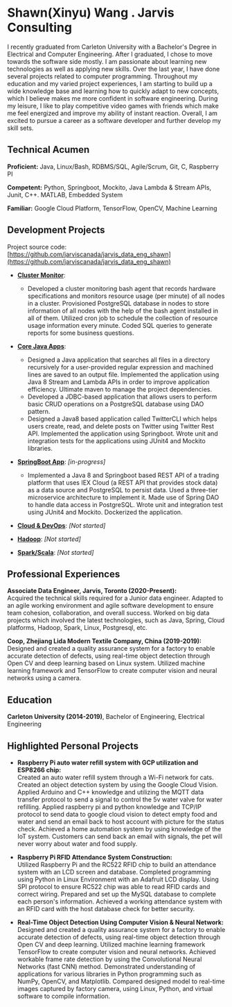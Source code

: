 

# Shawn(Xinyu) Wang . Jarvis Consulting
I recently graduated from Carleton University with a Bachelor's Degree in Electrical and Computer Engineering. 
After I graduated, I chose to move towards the software side mostly.
I am passionate about learning new technologies as well as applying new skills.
Over the last year, I have done several projects related to computer programming.
Throughout my education and my varied project experiences, I am starting to build up a wide knowledge base and learning how to quickly adapt to new concepts, which I believe makes me more confident in software engineering.
During my leisure, I like to play competitive video games with friends which make me feel energized and improve my ability of instant reaction.
Overall, I am excited to pursue a career as a software developer and further develop my skill sets.

## Technical Acumen

**Proficient:** Java, Linux/Bash, RDBMS/SQL, Agile/Scrum, Git, C, Raspberry PI

**Competent:** Python, Springboot, Mockito, Java Lambda & Stream APIs, Junit, C++. MATLAB, Embedded System

**Familiar:** Google Cloud Platform, TensorFlow, OpenCV, Machine Learning

## Development Projects

Project source code: [https://github.com/jarviscanada/jarvis_data_eng_shawn](https://github.com/jarviscanada/jarvis_data_eng_shawn)

- **[Cluster Monitor](./linux_sql)**:   
  * Developed a cluster monitoring bash agent that records hardware specifications and monitors
resource usage (per minute) of all nodes in a cluster. Provisioned PostgreSQL database in nodes to store
information of all nodes with the help of the bash agent installed in all of them. Utilized cron job to schedule the
collection of resource usage information every minute. Coded SQL queries to generate reports for some business questions.
                                      
- **[Core Java Apps](./core_java)**:  
  * Designed a Java application that searches all files in a directory
recursively for a user-provided regular expression and machined lines are saved to an output file. Implemented the application using Java 8 Stream and Lambda APIs in order to improve application efficiency. Ultimate maven to manage the project dependencies.
  * Developed a JDBC-based application that allows users to perform basic CRUD operations on a PostgreSQL database
using DAO pattern. 
  * Designed a Java8 based application called TwitterCLI which helps users create, read, and
delete posts on Twitter using Twitter Rest API. Implemented the application using Springboot. Wrote unit and
integration tests for the applications using JUnit4 and Mockito libraries. 
                                     
- **[SpringBoot App](./springboot)**: *[in-progress]*  
  * Implemented a Java 8 and Springboot based REST API of a trading platform that uses IEX Cloud (a REST API that provides stock data)
as a data source and PostgreSQL to persist data. Used a three-tier microservice architecture to implement it. Made
use of Spring DAO to handle data access in PostgreSQL. Wrote unit and integration test using JUnit4 and Mockito.
Dockerized the application.  
                                      
- **[Cloud & DevOps](./cloud_devops)**: *[Not started]*
- **[Hadoop](./hadoop)**: *[Not started]*
- **[Spark/Scala](./spark)**:  *[Not started]*

## Professional Experiences

**Associate Data Engineer, Jarvis, Toronto (2020-Present):**  
Acquired the technical skills required for a Junior data engineer. Adapted to an agile working environment and agile software development to ensure team cohesion, collaboration, and overall success.
Worked on big data projects which involved the latest technologies, such as Java, Spring, Cloud platforms, Hadoop, Spark, Linux, Postgresql, etc.

**Coop, Zhejiang Lida Modern Textile Company, China (2019-2019):**   
Designed and created a quality assurance system for a factory to enable accurate detection of defects, using real-time object detection through Open CV and deep learning based on Linux system. 
Utilized machine learning framework and TensorFlow to create computer vision and neural networks using a camera.

## Education

**Carleton University (2014-2019)**, Bachelor of Engineering, Electrical Engineering

## Highlighted Personal Projects

- **Raspberry Pi auto water refill system with GCP utilization and ESP8266 chip:**  
Created an auto water refill system through a Wi-Fi network for cats. Created an object detection system by using the Google Cloud Vision. 
Applied Arduino and C++ knowledge and utilizing the MQTT data transfer protocol to send a signal to control the 5v water valve for water refilling.
Applied raspberry pi and python knowledge and TCP/IP protocol to send data to google cloud vision to detect empty food and water and send an email back to host account with picture for the status check.
Achieved a home automation system by using knowledge of the IoT system. Customers can send back an email with signals, the pet will never worry about water and food supply.

- **Raspberry Pi RFID Attendance System Construction:**   
Utilized Raspberry Pi and the RC522 RFID chip to build an attendance system with an LCD screen and database.
Completed programming using Python in Linux Environment with an Adafruit LCD display.
Using SPI protocol to ensure RC522 chip was able to read RFID cards and correct wiring. 
Prepared and set up the MySQL database to complete each person's information. 
Achieved a working attendance system with an RFID card with the host database check for better security.

- **Real-Time Object Detection Using Computer Vision & Neural Network:**  
Designed and created a quality assurance system for a factory to enable accurate detection of defects, using real-time object detection through Open CV and deep learning.
 Utilized machine learning framework TensorFlow to create computer vision and neural networks. Achieved workable frame rate detection by using the Convolutional Neural Networks (fast CNN) method. 
 Demonstrated understanding of applications for various libraries in Python programming such as NumPy, OpenCV, and Matplotlib.
 Compared designed model to real-time images captured by factory camera, using Linux, Python, and virtual software to compile information. 

